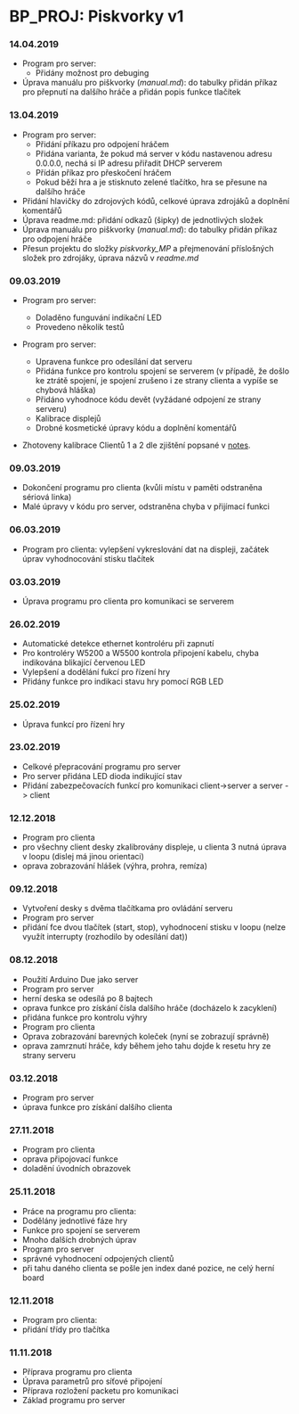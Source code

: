 # BP_PROJ: Piskvorky v1

### 14.04.2019
- Program pro server:
  - Přidány možnost pro debuging
- Úprava manuálu pro piškvorky (_manual.md_): do tabulky přidán příkaz pro přepnutí na dalšího hráče a přidán popis funkce tlačítek

### 13.04.2019
- Program pro server:
  - Přidání příkazu pro odpojení hráčem
  - Přidána varianta, že pokud má server v kódu nastavenou adresu 0.0.0.0, nechá si IP adresu přiřadit DHCP serverem
  - Přídán příkaz pro přeskočení hráčem
  - Pokud běží hra a je stisknuto zelené tlačítko, hra se přesune na dalšího hráče
- Přidání hlavičky do zdrojových kódů, celkové úprava zdrojáků a doplnění komentářů
- Úprava readme.md: přidání odkazů (šipky) de jednotlivých složek
- Úprava manuálu pro piškvorky (_manual.md_): do tabulky přidán příkaz pro odpojení hráče
- Přesun projektu do složky _piskvorky_MP_ a přejmenování příslošných složek pro zdrojáky, úprava názvů v _readme.md_

### 09.03.2019
- Program pro server:
  - Doladěno funguvání indikační LED
  - Provedeno několik testů

- Program pro server:
  - Upravena funkce pro odesílání dat serveru
  - Přidána funkce pro kontrolu spojení se serverem (v případě, že došlo ke ztrátě spojení, je spojení zrušeno i ze strany clienta a vypíše se chybová hláška)
  - Přidáno vyhodnoce kódu devět (vyžádané odpojení ze strany serveru)
  - Kalibrace displejů
  - Drobné kosmetické úpravy kódu a doplnění komentářů
- Zhotoveny kalibrace Clientů 1 a 2 dle zjištění popsané v [notes](https://github.com/janzavorka/BP_PROJ/blob/master/Notes.md).


### 09.03.2019
- Dokončení programu pro clienta (kvůli místu v paměti odstraněna sériová linka)
- Malé úpravy v kódu pro server, odstraněna chyba v přijímací funkci

### 06.03.2019
- Program pro clienta: vylepšení vykreslování dat na displeji, začátek úprav vyhodnocování stisku tlačítek

### 03.03.2019
- Úprava programu pro clienta pro komunikaci se serverem

### 26.02.2019
- Automatické detekce ethernet kontroléru při zapnutí
- Pro kontroléry W5200 a W5500 kontrola připojení kabelu, chyba indikována blikající červenou LED
- Vylepšení a dodělání fukcí pro řízení hry
- Přidány funkce pro indikaci stavu hry pomocí RGB LED

### 25.02.2019
- Úprava funkcí pro řízení hry

### 23.02.2019
- Celkové přepracování programu pro server
- Pro server přidána LED dioda indikující stav
- Přidání zabezpečovacích funkcí pro komunikaci client->server a server -> client

### 12.12.2018
- Program pro clienta
 - pro všechny client desky zkalibrovány displeje, u clienta 3 nutná úprava v loopu (dislej má jinou orientaci)
 - oprava zobrazování hlášek (výhra, prohra, remíza)

### 09.12.2018
- Vytvoření desky s dvěma tlačítkama pro ovládání serveru
- Program pro server
 - přidání fce dvou tlačítek (start, stop), vyhodnocení stisku v loopu (nelze využít interrupty (rozhodilo by odesílání dat))

### 08.12.2018
- Použití Arduino Due jako server
- Program pro server
 - herní deska se odesílá po 8 bajtech
 - oprava funkce pro získání čísla dalšího hráče (docházelo k zacyklení)
 - přidána funkce pro kontrolu výhry
- Program pro clienta
 - Oprava zobrazování barevných koleček (nyní se zobrazují správně)
 - oprava zamrznutí hráče, kdy během jeho tahu dojde k resetu hry ze strany serveru

### 03.12.2018
- Program pro server
 - úprava funkce pro získání dalšího clienta

### 27.11.2018
- Program pro clienta
 - oprava připojovací funkce
 - doladění úvodních obrazovek


### 25.11.2018
- Práce na programu pro clienta:
 - Dodělány jednotlivé fáze hry
 - Funkce pro spojení se serverem
 - Mnoho dalších drobných úprav
- Program pro server
 - správné vyhodnocení odpojených clientů
 - při tahu daného clienta se pošle jen index dané pozice, ne celý herní board


### 12.11.2018
- Program pro clienta:
 - přidání třídy pro tlačítka

### 11.11.2018
- Příprava programu pro clienta
 - Úprava parametrů pro síťové připojení
 - Příprava rozložení packetu pro komunikaci
- Základ programu pro server
